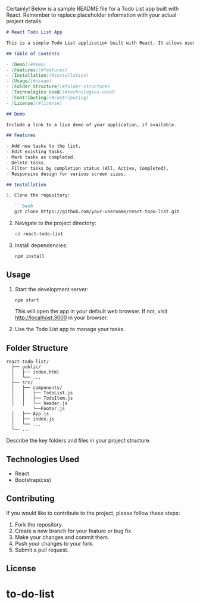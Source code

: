 Certainly! Below is a sample README file for a Todo List app built with React. Remember to replace placeholder information with your actual project details.

```markdown
# React Todo List App

This is a simple Todo List application built with React. It allows users to add, edit, and delete tasks, mark tasks as completed, and filter tasks based on their completion status.

## Table of Contents

- [Demo](#demo)
- [Features](#features)
- [Installation](#installation)
- [Usage](#usage)
- [Folder Structure](#folder-structure)
- [Technologies Used](#technologies-used)
- [Contributing](#contributing)
- [License](#license)

## Demo

Include a link to a live demo of your application, if available.

## Features

- Add new tasks to the list.
- Edit existing tasks.
- Mark tasks as completed.
- Delete tasks.
- Filter tasks by completion status (All, Active, Completed).
- Responsive design for various screen sizes.

## Installation

1. Clone the repository:

   ```bash
   git clone https://github.com/your-username/react-todo-list.git
   ```

2. Navigate to the project directory:

   ```bash
   cd react-todo-list
   ```

3. Install dependencies:

   ```bash
   npm install
   ```

## Usage

1. Start the development server:

   ```bash
   npm start
   ```

   This will open the app in your default web browser. If not, visit [http://localhost:3000](http://localhost:3000) in your browser.

2. Use the Todo List app to manage your tasks.

## Folder Structure

```
react-todo-list/
  ├── public/
  │   ├── index.html
  │   └── ...
  ├── src/
  │   ├── components/
  │   │   ├── TodoList.js
  │   │   ├── TodoItem.js
  │   │   └── header.js
          └──Footer.js
  │   ├── App.js
  │   ├── index.js
  │   └── ...
  └── ...
```

Describe the key folders and files in your project structure.

## Technologies Used

- React
- Bootstrap(css)

## Contributing

If you would like to contribute to the project, please follow these steps:

1. Fork the repository.
2. Create a new branch for your feature or bug fix.
3. Make your changes and commit them.
4. Push your changes to your fork.
5. Submit a pull request.

## License

# to-do-list
